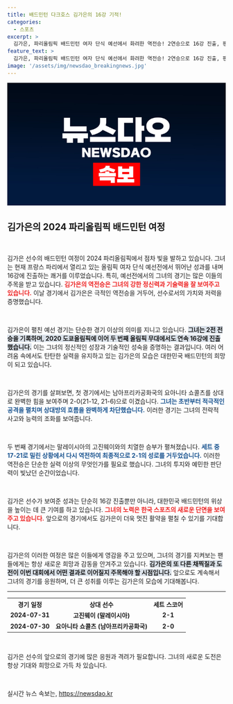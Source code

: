 ```yaml
---
title: 배드민턴 다크호스 김가은의 16강 기적!
categories:
  - 스포츠
excerpt: >
  김가은, 파리올림픽 배드민턴 여자 단식 예선에서 화려한 역전승! 2연승으로 16강 진출, 팬들을 열광시키다! 클릭하면 그녀의 역동적인 경기 현장을 만나보세요!
feature_text: >
  김가은, 파리올림픽 배드민턴 여자 단식 예선에서 화려한 역전승! 2연승으로 16강 진출, 팬들을 열광시키다! 클릭하면 그녀의 역동적인 경기 현장을 만나보세요!
image: '/assets/img/newsdao_breakingnews.jpg'
---
```


<p><img src="/assets/img/newsdao_breakingnews.jpg" alt="firstkoreanews 속보" /></p>

<h2 data-ke-size="size26">김가은의 2024 파리올림픽 배드민턴 여정</h2>

<p data-ke-size="size16">&nbsp;</p>

<p>김가은 선수의 배드민턴 여정이 2024 파리올림픽에서 점차 빛을 발하고 있습니다. 그녀는 현재 프랑스 파리에서 열리고 있는 올림픽 여자 단식 예선전에서 뛰어난 성과를 내며 16강에 진출하는 쾌거를 이루었습니다. 특히, 예선전에서의 그녀의 경기는 많은 이들의 주목을 받고 있습니다. <b><span style="color: #ee2323;">김가은의 역전승은 그녀의 강한 정신력과 기술력을 잘 보여주고 있습니다.</span></b> 이날 경기에서 김가은은 극적인 역전승을 거두어, 선수로서의 가치와 저력을 증명했습니다. </p>

<p data-ke-size="size16">&nbsp;</p>

<p>김가은이 펼친 예선 경기는 단순한 경기 이상의 의미를 지니고 있습니다. <b><span style="background-color: #21538527;">그녀는 2전 전승을 기록하며, 2020 도쿄올림픽에 이어 두 번째 올림픽 무대에서도 연속 16강에 진출했습니다.</span></b> 이는 그녀의 정신적인 성장과 기술적인 성숙을 증명하는 결과입니다. 여러 어려움 속에서도 탄탄한 실력을 유지하고 있는 김가은의 모습은 대한민국 배드민턴의 희망이 되고 있습니다. </p>

<p data-ke-size="size16">&nbsp;</p>

<p>김가은의 경기를 살펴보면, 첫 경기에서는 남아프리카공화국의 요아니타 쇼콜츠를 상대로 완벽한 힘을 보여주며 2-0(21-12, 21-6)으로 이겼습니다. <b><span style="color: #1a5490;">그녀는 초반부터 적극적인 공격을 펼치며 상대방의 흐름을 완벽하게 차단했습니다.</span></b> 이러한 경기는 그녀의 전략적 사고와 능력의 조화를 보여줍니다. </p>

<p data-ke-size="size16">&nbsp;</p>

<p>두 번째 경기에서는 말레이시아의 고진웨이와의 치열한 승부가 펼쳐졌습니다. <b><span style="color: #1a5490;">세트 중 17-21로 밀린 상황에서 다시 역전하여 최종적으로 2-1의 성로를 거두었습니다.</span></b> 이러한 역전승은 단순한 실력 이상의 무엇인가를 필요로 했습니다. 그녀의 투지와 예민한 판단력이 빛났던 순간이었습니다. </p>

<p data-ke-size="size16">&nbsp;</p>

<p>김가은 선수가 보여준 성과는 단순히 16강 진출뿐만 아니라, 대한민국 배드민턴의 위상을 높이는 데 큰 기여를 하고 있습니다. <b><span style="color: #ee2323;">그녀의 노력은 한국 스포츠의 새로운 단면을 보여주고 있습니다.</span></b> 앞으로의 경기에서도 김가은이 더욱 멋진 활약을 펼칠 수 있기를 기대합니다. </p>

<p data-ke-size="size16">&nbsp;</p>

<p>김가은의 이러한 여정은 많은 이들에게 영감을 주고 있으며, 그녀의 경기를 지켜보는 팬들에게는 항상 새로운 희망과 감동을 안겨주고 있습니다. <b><span style="background-color: #21538527;">김가은의 또 다른 채찍질과 도전이 이번 대회에서 어떤 결과로 이어질지 주목해야 할 시점입니다.</span></b> 앞으로도 계속해서 그녀의 경기를 응원하며, 더 큰 성취를 이루는 김가은의 모습에 기대해봅니다. </p>

<hr>

<table style="width: 100%;">
    <tr>
        <th style="text-align: center;">경기 일정</th>
        <th style="text-align: center;">상대 선수</th>
        <th style="text-align: center;">세트 스코어</th>
    </tr>
    <tr>
        <td style="text-align: center; height: 17px;"><b>2024-07-31</b></td>
        <td style="text-align: center; height: 17px;"><b>고진웨이 (말레이시아)</b></td>
        <td style="text-align: center; height: 17px;"><b>2-1</b></td>
    </tr>
    <tr>
        <td style="text-align: center; height: 17px;"><b>2024-07-30</b></td>
        <td style="text-align: center; height: 17px;"><b>요아니타 쇼콜츠 (남아프리카공화국)</b></td>
        <td style="text-align: center; height: 17px;"><b>2-0</b></td>
    </tr>
</table>

<p data-ke-size="size16">&nbsp;</p>

<p>김가은 선수의 앞으로의 경기에 많은 응원과 격려가 필요합니다. 그녀의 새로운 도전은 항상 기대와 희망으로 가득 차 있습니다. </p>

<p data-ke-size="size16">&nbsp;</p>
실시간 뉴스 속보는, <a href="https://newsdao.kr" rel="dofollow">https://newsdao.kr</a>


